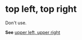 # top left, top right

Don't use.

**See** [upper left, upper right](../u/upper-left-upper-right.md)
